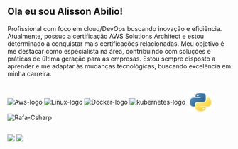 ## Ola eu sou Alisson Abilio!

Profissional com foco em cloud/DevOps buscando inovação e eficiência. Atualmente, possuo a certificação AWS Solutions Architect e estou determinado a conquistar mais certificações relacionadas. Meu objetivo é me destacar como especialista na área, contribuindo com soluções e práticas de última geração para as empresas. Estou sempre disposto a aprender e me adaptar às mudanças tecnológicas, buscando excelência em minha carreira.

<div style="display: inline_block"><br>
  <img align="center" alt="Aws-logo" height="60" width="70" src="https://cdn.jsdelivr.net/gh/devicons/devicon/icons/amazonwebservices/amazonwebservices-original-wordmark.svg">
  <img align="center" alt="Linux-logo" height="50" width="60" src="https://cdn.jsdelivr.net/gh/devicons/devicon/icons/linux/linux-original.svg">
  <img align="center" alt="Docker-logo" height="50" width="60" src="https://cdn.jsdelivr.net/gh/devicons/devicon/icons/docker/docker-original-wordmark.svg">
  <img align="center" alt="kubernetes-logo" height="50" width="60" src="https://cdn.jsdelivr.net/gh/devicons/devicon/icons/kubernetes/kubernetes-plain-wordmark.svg">
  <img align="center" alt="Python-logo" height="50" width="60" src="https://raw.githubusercontent.com/devicons/devicon/master/icons/python/python-original.svg">
  <img align="center" alt="Rafa-Csharp" height="50" width="60" src="https://cdn.jsdelivr.net/gh/devicons/devicon/icons/jenkins/jenkins-original.svg">
</div>
  
  ##
 
<div> 
  
  
 	
 
  <a href = "mailto:alisson.abilio56@gmail.com"><img src="https://img.shields.io/badge/-Gmail-%23333?style=for-the-badge&logo=gmail&logoColor=white" target="_blank"></a>
  <a href="https://www.linkedin.com/in/alisson-abilio-5aa924226/" target="_blank"><img src="https://img.shields.io/badge/-LinkedIn-%230077B5?style=for-the-badge&logo=linkedin&logoColor=white" target="_blank"></a> 
  
</div>

